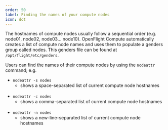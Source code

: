 ```yaml
---
order: 50
label: Finding the names of your compute nodes
icon: dot
---
```


The hostnames of compute nodes usually follow a sequential order (e.g. node01, node02, node03… node10). OpenFlight Compute automatically creates a list of compute node names and uses them to populate a genders group called nodes. This genders file can be found at `/opt/flight/etc/genders`.

Users can find the names of their compute nodes by using the `nodeattr` command; e.g.

- `nodeattr -s nodes`
    - shows a space-separated list of current compute node hostnames<br><br>
- `nodeattr -c nodes`
    - shows a comma-separated list of current compute node hostnames<br><br>
- `nodeattr -n nodes`
    - shows a new-line-separated list of current compute node hostnames